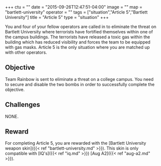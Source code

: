 +++
ctu = ""
date = "2015-09-26T12:47:51-04:00"
image = ""
map = "bartlett-university"
operator = ""
tags = ["situation","Article 5","Bartlett University"]
title = "Article 5"
type = "situation"
+++

You and four of your fellow operators are called in to eliminate the threat on Bartlett University where terrorists have fortified themselves within one of the campus buildings. The terrorists have released a toxic gas within the building which has reduced visibility and forces the team to be equipped with gas masks. Article 5 is the only situation where you are matched up with other operators.

## Objective

Team Rainbow is sent to eliminate a threat on a college campus. You need to secure and disable the two bombs in order to successfully complete the objective.

## Challenges

NONE.

## Reward

For completing Article 5, you are rewarded with the [Bartlett University weapon skin]({{< ref "bartlett-university.md" >}}). This skin is only compatible with [IQ's]({{< ref "iq.md" >}}) [Aug A2]({{< ref "aug-a2.md" >}}).
